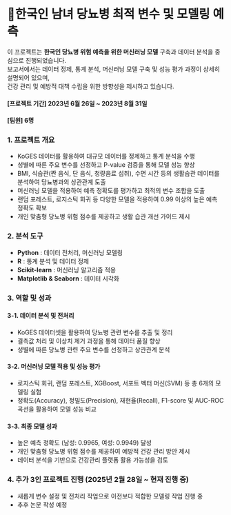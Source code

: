 # 🏥한국인 남녀 당뇨병 최적 변수 및 모델링 예측

이 프로젝트는 **한국인 당뇨병 위험 예측을 위한 머신러닝 모델** 구축과 데이터 분석을 중심으로 진행되었습니다.  
보고서에서는 데이터 정제, 통계 분석, 머신러닝 모델 구축 및 성능 평가 과정이 상세히 설명되어 있으며,  
건강 관리 및 예방적 대책 수립을 위한 방향성을 제시하고 있습니다. 

#### [프로젝트 기간] **2023년 6월 26일 ~ 2023년 8월 31일**  

#### [팀원] **6명**  

### 1. 프로젝트 개요  
- KoGES 데이터를 활용하여 대규모 데이터를 정제하고 통계 분석을 수행  
- 성별에 따른 주요 변수를 선정하고 P-value 검증을 통해 모델 성능 향상  
- BMI, 식습관(짠 음식, 단 음식, 청량음료 섭취), 수면 시간 등의 생활습관 데이터를 분석하여 당뇨병과의 상관관계 도출  
- 머신러닝 모델을 적용하여 예측 정확도를 평가하고 최적의 변수 조합을 도출  
- 랜덤 포레스트, 로지스틱 회귀 등 다양한 모델을 적용하여 0.99 이상의 높은 예측 정확도 확보  
- 개인 맞춤형 당뇨병 위험 점수를 제공하고 생활 습관 개선 가이드 제시  



### 2. 분석 도구  
- **Python** : 데이터 전처리, 머신러닝 모델링  
- **R** : 통계 분석 및 데이터 정제  
- **Scikit-learn** : 머신러닝 알고리즘 적용  
- **Matplotlib & Seaborn** : 데이터 시각화  


### 3. 역할 및 성과  

#### 3-1. 데이터 분석 및 전처리
- KoGES 데이터셋을 활용하여 당뇨병 관련 변수를 추출 및 정리  
- 결측값 처리 및 이상치 제거 과정을 통해 데이터 품질 향상  
- 성별에 따른 당뇨병 관련 주요 변수를 선정하고 상관관계 분석  

#### 3-2. 머신러닝 모델 적용 및 성능 평가
- 로지스틱 회귀, 랜덤 포레스트, XGBoost, 서포트 벡터 머신(SVM) 등  총 6개의 모델링 실험  
- 정확도(Accuracy), 정밀도(Precision), 재현율(Recall), F1-score 및 AUC-ROC 곡선을 활용하여 모델 성능 비교  

#### 3-3. 최종 모델 성과
- 높은 예측 정확도 (남성: 0.9965, 여성: 0.9949) 달성  
- 개인 맞춤형 당뇨병 위험 점수를 제공하여 예방적 건강 관리 방안 제시  
- 데이터 분석을 기반으로 건강관리 플랫폼 활용 가능성을 검토  
 

### 4. 추가 3인 프로젝트 진행 (2025년 2월 28일 ~ 현재 진행 중)
- 새롭게 변수 설정 및 전처리 작업으로 이전보다 적합한 모델링 작업 진행 중
- 추후 논문 작성 예정
